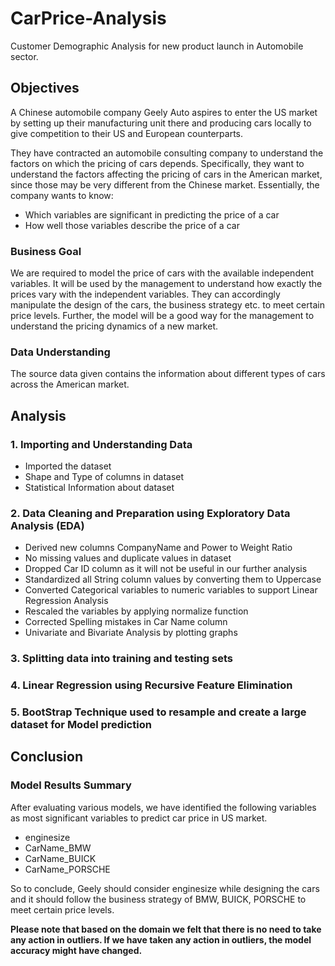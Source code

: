 # CarPrice-Analysis
Customer Demographic Analysis for new product launch in Automobile sector.
## Objectives 

A Chinese automobile company Geely Auto aspires to enter the US market by setting up their manufacturing unit there and producing cars locally to give competition to their US and European counterparts. 

They have contracted an automobile consulting company to understand the factors on which the pricing of cars depends. Specifically, they want to understand the factors affecting the pricing of cars in the American market, since those may be very different from the Chinese market. Essentially, the company wants to know:
 - Which variables are significant in predicting the price of a car
 - How well those variables describe the price of a car

### Business Goal 

We are required to model the price of cars with the available independent variables. It will be used by the management to understand how exactly the prices vary with the independent variables. They can accordingly manipulate the design of the cars, the business strategy etc. to meet certain price levels. Further, the model will be a good way for the management to understand the pricing dynamics of a new market.

### Data Understanding

The source data given contains the information about different types of cars across the American market. 

## Analysis 

### 1. Importing and Understanding Data
 - Imported the dataset
 - Shape and Type of columns in dataset
 - Statistical Information about dataset
### 2. Data Cleaning and Preparation using Exploratory Data Analysis (EDA)
 - Derived new columns CompanyName and Power to Weight Ratio
 - No missing values and duplicate values in dataset
 - Dropped Car ID column as it will not be useful in our further analysis
 - Standardized all String column values by converting them to Uppercase
 - Converted Categorical variables to numeric variables to support Linear Regression Analysis
 - Rescaled the variables by applying normalize function
 - Corrected Spelling mistakes in Car Name column
 - Univariate and Bivariate Analysis by plotting graphs
 ### 3. Splitting data into training and testing sets
 ### 4. Linear Regression using Recursive Feature Elimination
 ### 5. BootStrap Technique used to resample and create a large dataset for Model prediction
 
 ## Conclusion
 
 ### Model Results Summary
 After evaluating various models, we have identified the following variables as most significant variables to predict car price in US market.
 - enginesize
 - CarName_BMW
 - CarName_BUICK
 - CarName_PORSCHE
 
 So to conclude, Geely should consider enginesize while designing the cars and it should follow the business strategy of BMW, BUICK, PORSCHE to meet certain price levels.

<b> Please note that based on the domain we felt that there is no need to take any action in outliers. If we have taken any action in outliers, the model accuracy might have changed.</b>
